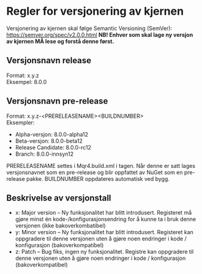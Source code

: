 # Regler for versjonering av kjernen
Versjonering av kjernen skal følge Semantic Versioning (SemVer): https://semver.org/spec/v2.0.0.html 
__NB! Enhver som skal lage ny versjon av kjernen MÅ lese og forstå denne først.__

## Versjonsnavn release
Format: x.y.z  
Eksempel: 8.0.0

## Versjonsnavn pre-release
Format: x.y.z-\<PRERELEASENAME>\<BUILDNUMBER>  
Eksempler:
- Alpha-versjon: 8.0.0-alpha12
- Beta-versjon: 8.0.0-beta12
- Release Candidate: 8.0.0-rc12
- Branch: 8.0.0-innsyn12

PRERELEASENAME settes i Mqr4.build.xml i <PrereleaseName> tagen. Når denne er satt lages versjonsnavnet som en pre-release og blir oppfattet av NuGet som en pre-release pakke. BUILDNUMBER oppdateres automatisk ved bygg.

## Beskrivelse av versjonstall
- x: Major version – Ny funksjonalitet har blitt introdusert. Registeret må gjøre minst én kode-/konfigurasjonsendring for å kunne ta i bruk denne versjonen (ikke bakoverkombatibel)
- y: Minor version – Ny funksjonalitet har blitt introdusert. Registeret kan oppgradere til denne versjonen uten å gjøre noen endringer i kode / konfigurasjon (bakoverkompatibel)
- z: Patch – Bug fiks, ingen ny funksjonalitet. Registre kan oppgradere til denne versjonen uten å gjøre noen endringer i kode  / konfigurasjon (bakoverkompatibel)
